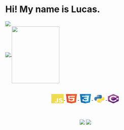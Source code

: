 <h1> Hi! My name is Lucas. </h1>

<div>
  <a href="https://github.com/LucasNTC-ux">
  <img height="180em"   align="center" src="https://github-readme-stats.vercel.app/api?username=LucasNTC-ux&show_icons=true&theme=react&include_all_commits=true&count_private=true"/>
    <br>
  <img height="183em"  align="center" src="https://github-readme-stats.vercel.app/api/top-langs/?username=LucasNTC-ux&layout=compact&langs_count=7&theme=react" />

  <img align="center" width="150" height="180" src="https://media1.tenor.com/images/68e8337fb4eb7e40645d832c64762a8b/tenor.gif?itemid=19443613">
</div>
 <br>
<div  align="center"> 
  <div style="display: inline_block"><br>
  <img align="center" alt="Rafa-Js" height="30" width="40" src="https://raw.githubusercontent.com/devicons/devicon/master/icons/javascript/javascript-plain.svg">
  <img align="center" alt="HTML" height="30" width="40" src="https://raw.githubusercontent.com/devicons/devicon/master/icons/html5/html5-original.svg">
  <img align="center" alt="CSS" height="30" width="40" src="https://raw.githubusercontent.com/devicons/devicon/master/icons/css3/css3-original.svg">
  <img align="center" alt="Python" height="30" width="40" src="https://raw.githubusercontent.com/devicons/devicon/master/icons/python/python-original.svg">
  <img align="center" alt="Csharp" height="30" width="40" src="https://raw.githubusercontent.com/devicons/devicon/master/icons/csharp/csharp-original.svg">
</div>
  <br>
  <br>
  <br>
  <div>
  <a href="https://www.instagram.com/_lucasmth1/" target="_blank"><img src="https://img.shields.io/badge/-Instagram-%23E4405F?style=for-the-badge&logo=instagram&logoColor=white" target="_blank"></a>
  <a href="https://www.linkedin.com/in/lucas-matheus-bueno-valim-269807238/" target="_blank"><img src="https://img.shields.io/badge/-LinkedIn-%230077B5?style=for-the-badge&logo=linkedin&logoColor=white" target="_blank"></a>
  </div>
